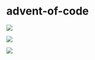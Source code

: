 # advent-of-code

![](https://img.shields.io/badge/day%20📅-2-blue)

![](https://img.shields.io/badge/stars%20⭐-4-yellow)

![](https://img.shields.io/badge/days%20completed-2-red)


